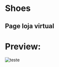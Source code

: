 # Shoes

## Page loja virtual

# Preview:

![teste](https://user-images.githubusercontent.com/101675852/194992137-1cd734d7-04c3-4d85-b2f5-f7f6f43a8f62.png)

